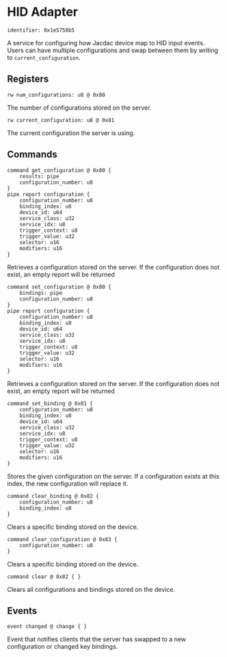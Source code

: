 # HID Adapter

    identifier: 0x1e5758b5
    
A service for configuring how Jacdac device map to HID input events. Users can have multiple configurations and swap between them by writing to `current_configuration`.

## Registers

    rw num_configurations: u8 @ 0x80
    
The number of configurations stored on the server.

    rw current_configuration: u8 @ 0x81

The current configuration the server is using.

## Commands

    command get_configuration @ 0x80 {
        results: pipe
        configuration_number: u8
    }
    pipe report configuration {
        configuration_number: u8
        binding_index: u8
        device_id: u64
        service_class: u32
        service_idx: u8
        trigger_context: u8
        trigger_value: u32
        selector: u16
        modifiers: u16
    }
    
Retrieves a configuration stored on the server. If the configuration does not exist, an empty report will be returned

    command set_configuration @ 0x80 {
        bindings: pipe
        configuration_number: u8
    }
    pipe report configuration {
        configuration_number: u8
        binding_index: u8
        device_id: u64
        service_class: u32
        service_idx: u8
        trigger_context: u8
        trigger_value: u32
        selector: u16
        modifiers: u16
    }

Retrieves a configuration stored on the server. If the configuration does not exist, an empty report will be returned

    command set_binding @ 0x81 {
        configuration_number: u8
        binding_index: u8
        device_id: u64
        service_class: u32
        service_idx: u8
        trigger_context: u8
        trigger_value: u32
        selector: u16
        modifiers: u16
    }
Stores the given configuration on the server. If a configuration exists at this index, the new configuration will replace it.

    command clear_binding @ 0x82 {
        configuration_number: u8
        binding_index: u8
    }
Clears a specific binding stored on the device.

    command clear_configuration @ 0x83 {
        configuration_number: u8
    }
Clears a specific binding stored on the device.

    command clear @ 0x82 { }
Clears all configurations and bindings stored on the device.

## Events

    event changed @ change { }
    
Event that notifies clients that the server has swapped to a new configuration or changed key bindings.